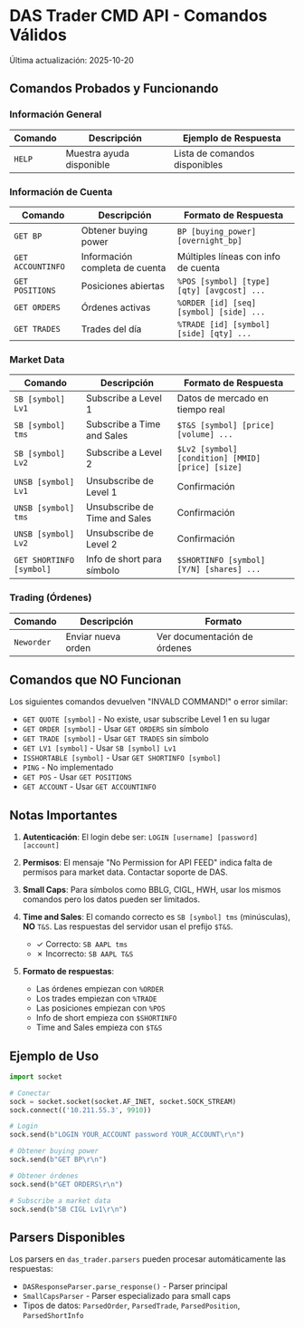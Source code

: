 # DAS Trader CMD API - Comandos Válidos

Última actualización: 2025-10-20

## Comandos Probados y Funcionando

### Información General
| Comando | Descripción | Ejemplo de Respuesta |
|---------|-------------|---------------------|
| `HELP` | Muestra ayuda disponible | Lista de comandos disponibles |

### Información de Cuenta
| Comando | Descripción | Formato de Respuesta |
|---------|-------------|---------------------|
| `GET BP` | Obtener buying power | `BP [buying_power] [overnight_bp]` |
| `GET ACCOUNTINFO` | Información completa de cuenta | Múltiples líneas con info de cuenta |
| `GET POSITIONS` | Posiciones abiertas | `%POS [symbol] [type] [qty] [avgcost] ...` |
| `GET ORDERS` | Órdenes activas | `%ORDER [id] [seq] [symbol] [side] ...` |
| `GET TRADES` | Trades del día | `%TRADE [id] [symbol] [side] [qty] ...` |

### Market Data
| Comando | Descripción | Formato de Respuesta |
|---------|-------------|---------------------|
| `SB [symbol] Lv1` | Subscribe a Level 1 | Datos de mercado en tiempo real |
| `SB [symbol] tms` | Subscribe a Time and Sales | `$T&S [symbol] [price] [volume] ...` |
| `SB [symbol] Lv2` | Subscribe a Level 2 | `$Lv2 [symbol] [condition] [MMID] [price] [size]` |
| `UNSB [symbol] Lv1` | Unsubscribe de Level 1 | Confirmación |
| `UNSB [symbol] tms` | Unsubscribe de Time and Sales | Confirmación |
| `UNSB [symbol] Lv2` | Unsubscribe de Level 2 | Confirmación |
| `GET SHORTINFO [symbol]` | Info de short para símbolo | `$SHORTINFO [symbol] [Y/N] [shares] ...` |

### Trading (Órdenes)
| Comando | Descripción | Formato |
|---------|-------------|---------|
| `Neworder` | Enviar nueva orden | Ver documentación de órdenes |

## Comandos que NO Funcionan

Los siguientes comandos devuelven "INVALD COMMAND!" o error similar:

- `GET QUOTE [symbol]` - No existe, usar subscribe Level 1 en su lugar
- `GET ORDER [symbol]` - Usar `GET ORDERS` sin símbolo
- `GET TRADE [symbol]` - Usar `GET TRADES` sin símbolo  
- `GET LV1 [symbol]` - Usar `SB [symbol] Lv1`
- `ISSHORTABLE [symbol]` - Usar `GET SHORTINFO [symbol]`
- `PING` - No implementado
- `GET POS` - Usar `GET POSITIONS`
- `GET ACCOUNT` - Usar `GET ACCOUNTINFO`

## Notas Importantes

1. **Autenticación**: El login debe ser: `LOGIN [username] [password] [account]`

2. **Permisos**: El mensaje "No Permission for API FEED" indica falta de permisos para market data. Contactar soporte de DAS.

3. **Small Caps**: Para símbolos como BBLG, CIGL, HWH, usar los mismos comandos pero los datos pueden ser limitados.

4. **Time and Sales**: El comando correcto es `SB [symbol] tms` (minúsculas), **NO** `T&S`. Las respuestas del servidor usan el prefijo `$T&S`.
   - ✓ Correcto: `SB AAPL tms`
   - ✗ Incorrecto: `SB AAPL T&S`

5. **Formato de respuestas**:
   - Las órdenes empiezan con `%ORDER`
   - Los trades empiezan con `%TRADE`
   - Las posiciones empiezan con `%POS`
   - Info de short empieza con `$SHORTINFO`
   - Time and Sales empieza con `$T&S`

## Ejemplo de Uso

```python
import socket

# Conectar
sock = socket.socket(socket.AF_INET, socket.SOCK_STREAM)
sock.connect(('10.211.55.3', 9910))

# Login
sock.send(b"LOGIN YOUR_ACCOUNT password YOUR_ACCOUNT\r\n")

# Obtener buying power
sock.send(b"GET BP\r\n")

# Obtener órdenes
sock.send(b"GET ORDERS\r\n")

# Subscribe a market data
sock.send(b"SB CIGL Lv1\r\n")
```

## Parsers Disponibles

Los parsers en `das_trader.parsers` pueden procesar automáticamente las respuestas:

- `DASResponseParser.parse_response()` - Parser principal
- `SmallCapsParser` - Parser especializado para small caps
- Tipos de datos: `ParsedOrder`, `ParsedTrade`, `ParsedPosition`, `ParsedShortInfo`